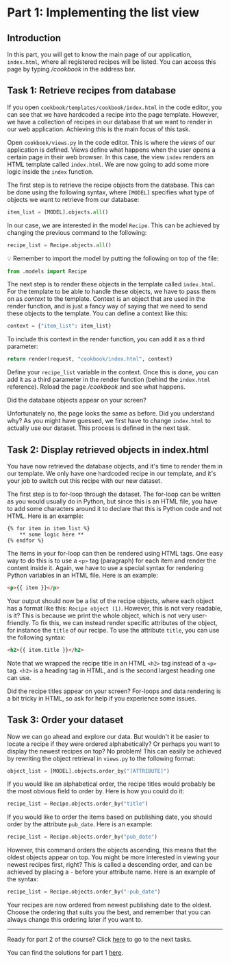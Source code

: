 # Part 1: Implementing the list view

## Introduction

In this part, you will get to know the main page of our application, `index.html`, where all registered recipes will be listed. You can access this page by typing _/cookbook_ in the address bar.

## Task 1: Retrieve recipes from database

If you open `cookbook/templates/cookbook/index.html` in the code editor, you can see that we have hardcoded a recipe into the page template. However, we have a collection of recipes in our database that we want to render in our web application. Achieving this is the main focus of this task.

Open `cookbook/views.py` in the code editor. This is where the _views_ of our application is defined. Views define what happens when the user opens a certain page in their web browser. In this case, the view `index` renders an HTML template called `index.html`. We are now going to add some more logic inside the `index` function.

The first step is to retrieve the recipe objects from the database. This can be done using the following syntax, where `[MODEL]` specifies what type of objects we want to retrieve from our database:

```python
item_list = [MODEL].objects.all()
```

In our case, we are interested in the model `Recipe`. This can be achieved by changing the previous command to the following:

```python
recipe_list = Recipe.objects.all()
```

:bulb: Remember to import the model by putting the following on top of the file:

```python
from .models import Recipe
```

The next step is to render these objects in the template called `index.html`. For the template to be able to handle these objects, we have to pass them on as _context_ to the template. Context is an object that are used in the render function, and is just a fancy way of saying that we need to send these objects to the template. You can define a context like this:

```python
context = {"item_list": item_list}
```

To include this context in the render function, you can add it as a third parameter:

```python
return render(request, "cookbook/index.html", context)
```

Define your `recipe_list` variable in the context. Once this is done, you can add it as a third parameter in the render function (behind the `index.html` reference). Reload the page _/cookbook_ and see what happens.

Did the database objects appear on your screen?

Unfortunately no, the page looks the same as before. Did you understand why? As you might have guessed, we first have to change `index.html` to actually use our dataset. This process is defined in the next task.

## Task 2: Display retrieved objects in index.html

You have now retrieved the database objects, and it's time to render them in our template. We only have one hardcoded recipe in our template, and it's your job to switch out this recipe with our new dataset.

The first step is to for-loop through the dataset. The for-loop can be written as you would usually do in Python, but since this is an HTML file, you have to add some characters around it to declare that this is Python code and not HTML. Here is an example:

```
{% for item in item_list %}
    ** some logic here **
{% endfor %}
```

The items in your for-loop can then be rendered using HTML tags. One easy way to do this is to use a `<p>` tag (paragraph) for each item and render the content inside it. Again, we have to use a special syntax for rendering Python variables in an HTML file. Here is an example:

```html
<p>{{ item }}</p>
```

Your output should now be a list of the recipe objects, where each object has a format like this: `Recipe object (1)`. However, this is not very readable, is it? This is because we print the whole object, which is not very user-friendly. To fix this, we can instead render specific attributes of the object, for instance the `title` of our recipe. To use the attribute `title`, you can use the following syntax:

```html
<h2>{{ item.title }}</h2>
```

Note that we wrapped the recipe title in an HTML `<h2>` tag instead of a `<p>` tag. `<h2>` is a heading tag in HTML, and is the second largest heading one can use.

Did the recipe titles appear on your screen? For-loops and data rendering is a bit tricky in HTML, so ask for help if you experience some issues.

## Task 3: Order your dataset

Now we can go ahead and explore our data. But wouldn't it be easier to locate a recipe if they were ordered alphabetically? Or perhaps you want to display the newest recipes on top? No problem! This can easily be achieved by rewriting the object retrieval in `views.py` to the following format:

```python
object_list = [MODEL].objects.order_by("[ATTRIBUTE]")
```

If you would like an alphabetical order, the recipe titles would probably be the most obvious field to order by. Here is how you could do it:

```python
recipe_list = Recipe.objects.order_by("title")
```

If you would like to order the items based on publishing date, you should order by the attribute `pub_date`. Here is an example:

```python
recipe_list = Recipe.objects.order_by("pub_date")
```

However, this command orders the objects ascending, this means that the oldest objects appear on top. You might be more interested in viewing your newest recipes first, right? This is called a descending order, and can be achieved by placing a `-` before your attribute name. Here is an example of the syntax:

```python
recipe_list = Recipe.objects.order_by("-pub_date")
```

Your recipes are now ordered from newest publishing date to the oldest. Choose the ordering that suits you the best, and remember that you can always change this ordering later if you want to.

---

Ready for part 2 of the course? Click [here](/__tasks__/part2) to go to the next tasks.

You can find the solutions for part 1 [here](/__solutions__/part1).
